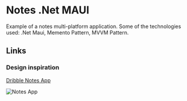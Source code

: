 # Notes .Net MAUI

Example of a notes multi-platform application.
Some of the technologies used: .Net Maui, Memento Pattern, MVVM Pattern.

## Links

### Design inspiration

[Dribble Notes App](https://dribbble.com/shots/11123324-Notes-App)

![Notes App](https://cdn.dribbble.com/users/2307524/screenshots/11123324/media/427ded4f0ce6bba47009129547a04b32.jpg?resize=1600x1200&vertical=center)
